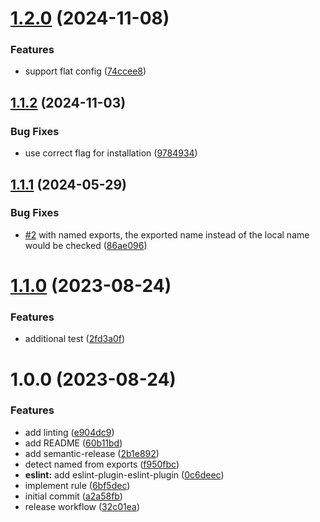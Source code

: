 # [1.2.0](https://github.com/art0rz/eslint-plugin-no-barrel-files/compare/v1.1.2...v1.2.0) (2024-11-08)


### Features

* support flat config ([74ccee8](https://github.com/art0rz/eslint-plugin-no-barrel-files/commit/74ccee8fc62b66f66fd5a5a5328ccc1dd5872c13))

## [1.1.2](https://github.com/art0rz/eslint-plugin-no-barrel-files/compare/v1.1.1...v1.1.2) (2024-11-03)


### Bug Fixes

* use correct flag for installation ([9784934](https://github.com/art0rz/eslint-plugin-no-barrel-files/commit/9784934db8ebe6fe10a175e6b9b7ab9c41057a59))

## [1.1.1](https://github.com/art0rz/eslint-plugin-no-barrel-files/compare/v1.1.0...v1.1.1) (2024-05-29)


### Bug Fixes

* [#2](https://github.com/art0rz/eslint-plugin-no-barrel-files/issues/2) with named exports, the exported name instead of the local name would be checked ([86ae096](https://github.com/art0rz/eslint-plugin-no-barrel-files/commit/86ae0962f235a2b1a6d6a7467c629060af1b0249))

# [1.1.0](https://github.com/art0rz/eslint-plugin-no-barrel-files/compare/v1.0.0...v1.1.0) (2023-08-24)


### Features

* additional test ([2fd3a0f](https://github.com/art0rz/eslint-plugin-no-barrel-files/commit/2fd3a0f97127a682d3cf6646943aed31f18fd8bd))

# 1.0.0 (2023-08-24)


### Features

* add linting ([e904dc9](https://github.com/art0rz/eslint-plugin-no-barrel-files/commit/e904dc9e2f94a2b1c36c784dec0ae2bfff6280d9))
* add README ([60b11bd](https://github.com/art0rz/eslint-plugin-no-barrel-files/commit/60b11bd88dde540982b45e7dc9d56bdf56e0c430))
* add semantic-release ([2b1e892](https://github.com/art0rz/eslint-plugin-no-barrel-files/commit/2b1e892d37c0427c0318e7dc574173908629576b))
* detect named from exports ([f950fbc](https://github.com/art0rz/eslint-plugin-no-barrel-files/commit/f950fbcc90bf0a81cde2f330bbd7b4552c9a1920))
* **eslint:** add eslint-plugin-eslint-plugin ([0c6deec](https://github.com/art0rz/eslint-plugin-no-barrel-files/commit/0c6deec18125c76c4abaee13b741486dbcdab225))
* implement rule ([6bf5dec](https://github.com/art0rz/eslint-plugin-no-barrel-files/commit/6bf5deca3b05f4b1e61e5daf01eab65b15445da3))
* initial commit ([a2a58fb](https://github.com/art0rz/eslint-plugin-no-barrel-files/commit/a2a58fb5ffc3017e098854ec04f42bc020231abf))
* release workflow ([32c01ea](https://github.com/art0rz/eslint-plugin-no-barrel-files/commit/32c01ead881149b0140bb688b7b02180f023a670))
